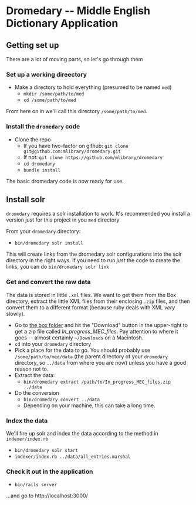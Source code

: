 # Dromedary -- Middle English Dictionary Application


## Getting set up

There are a lot of moving parts, so let's go through them

### Set up a working direectory

  * Make a directory to hold everything (presumed to be named `med`)
    * `mkdir /some/path/to/med`
    * `cd /some/path/to/med`
    
From here on in we'll call this directory `/some/path/to/med`.

### Install the `dromedary` code
  * Clone the repo 
    * If you have two-factor on github: `git clone git@github.com:mlibrary/dromedary.git`
    * If not: `git clone https://github.com/mlibrary/dromedary`
    * `cd dromedary`
    * `bundle install` 
    
The basic dromedary code is now ready for use.

## Install solr

`dromedary` requires a solr installation to work. It's recommended you install
a version just for this project in you `med` directory

From your `dromedary` directory:

* `bin/dromedary solr install`

This will create links from the dromedary solr configurations into the solr
directory in the right ways. If you need to run *just* the code to create the links, 
you can do `bin/dromedary solr link`
    
### Get and convert the raw data

The data is stored in little `.xml` files. We want to get them from the Box directory,
extract the little XML files from their enclosing `.zip` files, and then convert 
them to a different format (because ruby deals with XML *very* slowly).

  * Go to [the box folder](https://umich.app.box.com/s/ah2imm5webu32to343p2n6xur828zi5w)
   and hit the "Download" button in the upper-right to get a zip file called
   _In_progress_MEC_files_. Pay attention to where it goes -- almost certainly
   `~/Downloads` on a Macintosh.
  * `cd` into your `dromedary` directory
  * Pick a place for the data to go. You should probably use `/some/path/to/med/data`
    (the parent directory of your `dromedary` directory, so `../data` from where you are
    now) unless you have a good reason not to.
  * Extract the data: 
    * `bin/dromedary extract /path/to/In_progress_MEC_files.zip ../data`
  * Do the conversion
    * `bin/dromedary convert ../data` 
    * Depending on your machine, this can take a long time.
  
### Index the data

We'll fire up solr and index the data according to the method in 
`indexer/index.rb`

* `bin/dromedary solr start` 
* `indexer/index.rb ../data/all_entries.marshal`

### Check it out in the application

* `bin/rails server`

...and go to http://localhost:3000/  
       
